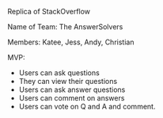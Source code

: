 Replica of StackOverflow

Name of Team: The AnswerSolvers

Members: Katee, Jess, Andy, Christian

MVP:
  - Users can ask questions
  - They can view their questions
  - Users can ask answer questions
  - Users can comment on answers
  - Users can vote on Q and A and comment.
